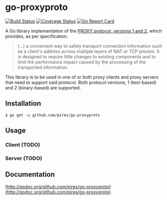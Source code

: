 # go-proxyproto

[![Build Status](https://travis-ci.org/pires/go-proxyproto.svg?branch=master)](https://travis-ci.org/pires/go-proxyproto)
[![Coverage Status](https://coveralls.io/repos/github/pires/go-proxyproto/badge.svg?branch=master)](https://coveralls.io/github/pires/go-proxyproto?branch=master)
[![Go Report Card](https://goreportcard.com/badge/github.com/pires/go-proxyproto)](https://goreportcard.com/report/github.com/pires/go-proxyproto)

A Go library implementation of the [PROXY protocol, versions 1 and 2](http://www.haproxy.org/download/1.5/doc/proxy-protocol.txt),
which provides, as per specification:
> (...) a convenient way to safely transport connection
> information such as a client's address across multiple layers of NAT or TCP
> proxies. It is designed to require little changes to existing components and
> to limit the performance impact caused by the processing of the transported
> information.

This library is to be used in one of or both proxy clients and proxy servers that need to support said protocol.
Both protocol versions, 1 (text-based) and 2 (binary-based) are supported.

## Installation

```shell
$ go get -u github.com/pires/go-proxyproto
```

## Usage

### Client (TODO)

### Server (TODO)

## Documentation

[http://godoc.org/github.com/pires/go-proxyproto](http://godoc.org/github.com/pires/go-proxyproto)
